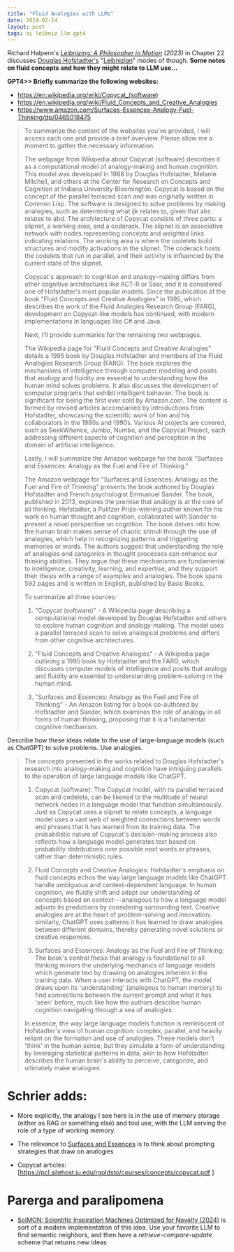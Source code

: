 ```yaml
---
title: "Fluid Analogies with LLMs"
date: 2024-02-14
layout: post
tags: ai leibniz llm gpt4
---
```


Richard Halpern's *[Leibnizing: A Philosopher in Motion](https://amzn.to/3T8GHGN)* *(2023)* in Chapter 22 discusses [Douglas Hofstadter's](https://en.wikipedia.org/wiki/Douglas_Hofstadter) "[Leibnizian](https://en.wikipedia.org/wiki/Gottfried_Wilhelm_Leibniz)" modes of though.  **Some notes on fluid concepts and how they might relate to LLM use...**

**GPT4>> Briefly summarize the following websites:**
- https://en.wikipedia.org/wiki/Copycat_(software)
- https://en.wikipedia.org/wiki/Fluid_Concepts_and_Creative_Analogies
- https://www.amazon.com/Surfaces-Essences-Analogy-Fuel-Thinking/dp/0465018475 

> To summarize the content of the websites you've provided, I will access each one and provide a brief overview. Please allow me a moment to gather the necessary information. 
> 
> The webpage from Wikipedia about Copycat (software) describes it as a computational model of analogy-making and human cognition. This model was developed in 1988 by Douglas Hofstadter, Melanie Mitchell, and others at the Center for Research on Concepts and Cognition at Indiana University Bloomington. Copycat is based on the concept of the parallel terraced scan and was originally written in Common Lisp. The software is designed to solve problems by making analogies, such as determining what ijk relates to, given that abc relates to abd. The architecture of Copycat consists of three parts: a slipnet, a working area, and a coderack. The slipnet is an associative network with nodes representing concepts and weighted links indicating relations. The working area is where the codelets build structures and modify activations in the slipnet. The coderack hosts the codelets that run in parallel, and their activity is influenced by the current state of the slipnet.
> 
> Copycat's approach to cognition and analogy-making differs from other cognitive architectures like ACT-R or Soar, and it is considered one of Hofstadter's most popular models. Since the publication of the book "Fluid Concepts and Creative Analogies" in 1995, which describes the work of the Fluid Analogies Research Group (FARG), development on Copycat-like models has continued, with modern implementations in languages like C# and Java.
> 
> Next, I'll provide summaries for the remaining two webpages. 
> 
> The Wikipedia page for "Fluid Concepts and Creative Analogies" details a 1995 book by Douglas Hofstadter and members of the Fluid Analogies Research Group (FARG). The book explores the mechanisms of intelligence through computer modeling and posits that analogy and fluidity are essential to understanding how the human mind solves problems. It also discusses the development of computer programs that exhibit intelligent behavior. The book is significant for being the first ever sold by Amazon.com. The content is formed by revised articles accompanied by introductions from Hofstadter, showcasing the scientific work of him and his collaborators in the 1980s and 1990s. Various AI projects are covered, such as SeekWhence, Jumbo, Numbo, and the Copycat Project, each addressing different aspects of cognition and perception in the domain of artificial intelligence.
> 
> Lastly, I will summarize the Amazon webpage for the book "Surfaces and Essences: Analogy as the Fuel and Fire of Thinking." 
> 
> The Amazon webpage for "Surfaces and Essences: Analogy as the Fuel and Fire of Thinking" presents the book authored by Douglas Hofstadter and French psychologist Emmanuel Sander. The book, published in 2013, explores the premise that analogy is at the core of all thinking. Hofstadter, a Pulitzer Prize-winning author known for his work on human thought and cognition, collaborates with Sander to present a novel perspective on cognition. The book delves into how the human brain makes sense of chaotic stimuli through the use of analogies, which help in recognizing patterns and triggering memories or words. The authors suggest that understanding the role of analogies and categories in thought processes can enhance our thinking abilities. They argue that these mechanisms are fundamental to intelligence, creativity, learning, and expertise, and they support their thesis with a range of examples and analogies. The book spans 592 pages and is written in English, published by Basic Books.
> 
> To summarize all three sources:
> 
> 1. "Copycat (software)" - A Wikipedia page describing a computational model developed by Douglas Hofstadter and others to explore human cognition and analogy-making. The model uses a parallel terraced scan to solve analogical problems and differs from other cognitive architectures.
> 
> 2. "Fluid Concepts and Creative Analogies" - A Wikipedia page outlining a 1995 book by Hofstadter and the FARG, which discusses computer models of intelligence and posits that analogy and fluidity are essential to understanding problem-solving in the human mind.
> 
> 3. "Surfaces and Essences: Analogy as the Fuel and Fire of Thinking" - An Amazon listing for a book co-authored by Hofstadter and Sander, which examines the role of analogy in all forms of human thinking, proposing that it is a fundamental cognitive mechanism.

Describe how these ideas relate to the use of large-language models (such as ChatGPT) to solve problems.  Use analogies.

> The concepts presented in the works related to Douglas Hofstadter's research into analogy-making and cognition have intriguing parallels to the operation of large language models like ChatGPT.
> 
> 1. Copycat (software): The Copycat model, with its parallel terraced scan and codelets, can be likened to the multitude of neural network nodes in a language model that function simultaneously. Just as Copycat uses a slipnet to relate concepts, a language model uses a vast web of weighted connections between words and phrases that it has learned from its training data. The probabilistic nature of Copycat's decision-making process also reflects how a language model generates text based on probability distributions over possible next words or phrases, rather than deterministic rules.
> 
> 2. Fluid Concepts and Creative Analogies: Hofstadter's emphasis on fluid concepts echos the way large language models like ChatGPT handle ambiguous and context-dependent language. In human cognition, we fluidly shift and adapt our understanding of concepts based on context---analogous to how a language model adjusts its predictions by considering surrounding text. Creative analogies are at the heart of problem-solving and innovation; similarly, ChatGPT uses patterns it has learned to draw analogies between different domains, thereby generating novel solutions or creative responses.
> 
> 3. Surfaces and Essences: Analogy as the Fuel and Fire of Thinking: The book's central thesis that analogy is foundational to all thinking mirrors the underlying mechanics of language models which generate text by drawing on analogies inherent in the training data. When a user interacts with ChatGPT, the model draws upon its 'understanding' (analogous to human memory) to find connections between the current prompt and what it has 'seen' before, much like how the authors describe human cognition navigating through a sea of analogies.
> 
> In essence, the way large language models function is reminiscent of Hofstadter's view of human cognition: complex, parallel, and heavily reliant on the formation and use of analogies. These models don't 'think' in the human sense, but they simulate a form of understanding by leveraging statistical patterns in data, akin to how Hofstadter describes the human brain's ability to perceive, categorize, and ultimately make analogies.

# Schrier adds:  

- More explicitly, the analogy I see here is in the use of memory storage (either as RAG or something else) and tool use, with the LLM serving the role of a type of working memory.

- The relevance to [Surfaces and Essences](https://amzn.to/48gL074) is to think about prompting strategies that draw on analogies 

- Copycat articles: [https://pcl.sitehost.iu.edu/rgoldsto/courses/concepts/copycat.pdf ]

# Parerga and paralipomena

- [SciMON: Scientific Inspiration Machines Optimized for Novelty (2024)](https://arxiv.org/abs/2305.14259) is sort of a modern implementation of this idea.  Use your favorite LLM to find semantic neighbors, and then have a *retrieve-compare-update* scheme that returns new ideas 